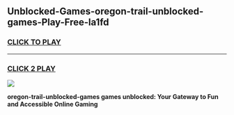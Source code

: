 
## Unblocked-Games-oregon-trail-unblocked-games-Play-Free-la1fd
<h3>
<a href="https://premium76.site?title=oregon-trail-unblocked-games&ref=23A">CLICK TO PLAY</a></h3>
<hr>

<h3>
<a href="https://premium76.site?title=oregon-trail-unblocked-games&ref=23A">CLICK 2 PLAY</a>
  
</h3>

<a href="https://premium76.site?title=oregon-trail-unblocked-games&ref=23A"><img src="https://clearcache.store/games.png"></a>


**oregon-trail-unblocked-games games unblocked: Your Gateway to Fun and Accessible Online Gaming**
